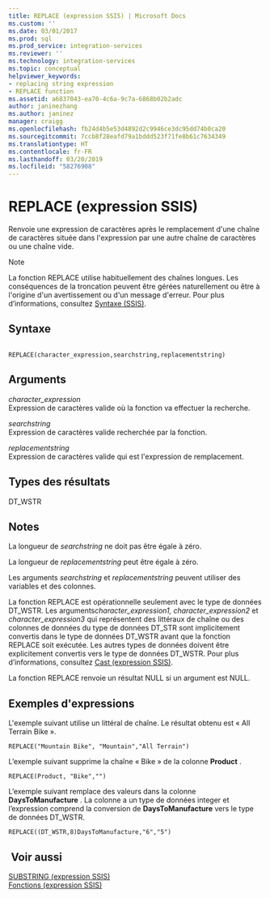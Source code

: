 ```yaml
---
title: REPLACE (expression SSIS) | Microsoft Docs
ms.custom: ''
ms.date: 03/01/2017
ms.prod: sql
ms.prod_service: integration-services
ms.reviewer: ''
ms.technology: integration-services
ms.topic: conceptual
helpviewer_keywords:
- replacing string expression
- REPLACE function
ms.assetid: a6837043-ea70-4c6a-9c7a-6868b02b2adc
author: janinezhang
ms.author: janinez
manager: craigg
ms.openlocfilehash: fb24d4b5e53d4892d2c9946ce3dc95dd74b0ca20
ms.sourcegitcommit: 7ccb8f28eafd79a1bddd523f71fe8b61c7634349
ms.translationtype: HT
ms.contentlocale: fr-FR
ms.lasthandoff: 03/20/2019
ms.locfileid: "58276908"
---
```

# <a name="replace-ssis-expression"></a>REPLACE (expression SSIS)
  Renvoie une expression de caractères après le remplacement d'une chaîne de caractères située dans l'expression par une autre chaîne de caractères ou une chaîne vide.  
  
> [!NOTE]  
>  La fonction REPLACE utilise habituellement des chaînes longues. Les conséquences de la troncation peuvent être gérées naturellement ou être à l'origine d'un avertissement ou d'un message d'erreur. Pour plus d’informations, consultez [Syntaxe &#40;SSIS&#41;](../../integration-services/expressions/syntax-ssis.md).  
  
## <a name="syntax"></a>Syntaxe  
  
```  
  
REPLACE(character_expression,searchstring,replacementstring)  
```  
  
## <a name="arguments"></a>Arguments  
 *character_expression*  
 Expression de caractères valide où la fonction va effectuer la recherche.  
  
 *searchstring*  
 Expression de caractères valide recherchée par la fonction.  
  
 *replacementstring*  
 Expression de caractères valide qui est l'expression de remplacement.  
  
## <a name="result-types"></a>Types des résultats  
 DT_WSTR  
  
## <a name="remarks"></a>Notes   
 La longueur de *searchstring* ne doit pas être égale à zéro.  
  
 La longueur de *replacementstring* peut être égale à zéro.  
  
 Les arguments *searchstring* et *replacementstring* peuvent utiliser des variables et des colonnes.  
  
 La fonction REPLACE est opérationnelle seulement avec le type de données DT_WSTR. Les arguments*character_expression1, character_expression2* et *character_expression3* qui représentent des littéraux de chaîne ou des colonnes de données du type de données DT_STR sont implicitement convertis dans le type de données DT_WSTR avant que la fonction REPLACE soit exécutée. Les autres types de données doivent être explicitement convertis vers le type de données DT_WSTR. Pour plus d’informations, consultez [Cast &#40;expression SSIS&#41;](../../integration-services/expressions/cast-ssis-expression.md).  
  
 La fonction REPLACE renvoie un résultat NULL si un argument est NULL.  
  
## <a name="expression-examples"></a>Exemples d'expressions  
 L'exemple suivant utilise un littéral de chaîne. Le résultat obtenu est « All Terrain Bike ».  
  
```  
REPLACE("Mountain Bike", "Mountain","All Terrain")  
```  
  
 L’exemple suivant supprime la chaîne « Bike » de la colonne **Product** .  
  
```  
REPLACE(Product, "Bike","")  
```  
  
 L’exemple suivant remplace des valeurs dans la colonne **DaysToManufacture** . La colonne a un type de données integer et l’expression comprend la conversion de **DaysToManufacture** vers le type de données DT_WSTR.  
  
```  
REPLACE((DT_WSTR,8)DaysToManufacture,"6","5")  
```  
  
## <a name="see-also"></a> Voir aussi  
 [SUBSTRING &#40;expression SSIS&#41;](../../integration-services/expressions/substring-ssis-expression.md)   
 [Fonctions &#40;expression SSIS&#41;](../../integration-services/expressions/functions-ssis-expression.md)  
  
  
